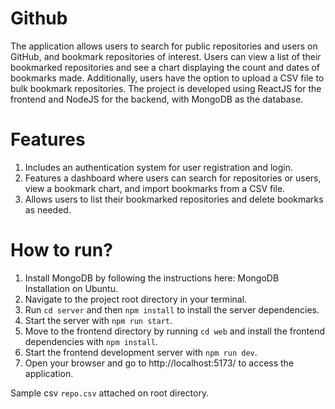 # Github

The application allows users to search for public repositories and users on GitHub, and bookmark repositories of interest. Users can view a list of their bookmarked repositories and see a chart displaying the count and dates of bookmarks made. Additionally, users have the option to upload a CSV file to bulk bookmark repositories. The project is developed using ReactJS for the frontend and NodeJS for the backend, with MongoDB as the database.

# Features

1. Includes an authentication system for user registration and login.
2. Features a dashboard where users can search for repositories or users, view a bookmark chart, and import bookmarks from a CSV file.
3. Allows users to list their bookmarked repositories and delete bookmarks as needed.

# How to run?

1. Install MongoDB by following the instructions here: MongoDB Installation on Ubuntu.
2. Navigate to the project root directory in your terminal.
3. Run `cd server` and then `npm install` to install the server dependencies.
4. Start the server with `npm run start`.
5. Move to the frontend directory by running `cd web` and install the frontend dependencies with `npm install`.
6. Start the frontend development server with `npm run dev`.
7. Open your browser and go to http://localhost:5173/ to access the application.

Sample csv `repo.csv` attached on root directory.
